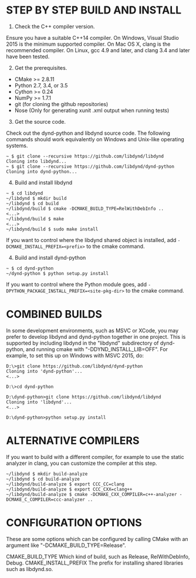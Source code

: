 STEP BY STEP BUILD AND INSTALL
==============================

1. Check the C++ compiler version.

  Ensure you have a suitable C++14 compiler. On Windows, Visual
Studio 2015 is the minimum supported compiler. On Mac OS X, clang is the
recommended compiler. On Linux, gcc 4.9 and later, and
clang 3.4 and later have been tested.

2. Get the prerequisites.
  * CMake >= 2.8.11
  * Python 2.7, 3.4, or 3.5
  * Cython >= 0.24
  * NumPy >= 1.7.1
  * git (for cloning the github repositories)
  * Nose (Only for generating xunit .xml output when running tests)

3. Get the source code.

  Check out the dynd-python and libdynd source code. The following commands
should work equivalently on Windows and Unix-like operating systems.

  ```
  ~ $ git clone --recursive https://github.com/libdynd/libdynd
  Cloning into libdynd...
  ~ $ git clone --recursive https://github.com/libdynd/dynd-python
  Cloning into dynd-python...
  ```

4. Build and install libdynd

  ```
  ~ $ cd libdynd
  ~/libdynd $ mkdir build
  ~/libdynd $ cd build
  ~/libdynd/build $ cmake -DCMAKE_BUILD_TYPE=RelWithDebInfo ..
  <...>
  ~/libdynd/build $ make
  <...>
  ~/libdynd/build $ sudo make install
  ```

  If you want to control where the libdynd shared object is
installed, add `-DCMAKE_INSTALL_PREFIX=<prefix>`
to the cmake command.

4. Build and install dynd-python

  ```
  ~ $ cd dynd-python
  ~/dynd-python $ python setup.py install
  ```

  If you want to control where the Python module goes, add
`-DPYTHON_PACKAGE_INSTALL_PREFIX=<site-pkg-dir>`
to the cmake command.

COMBINED BUILDS
===============

In some development environments, such as MSVC or XCode, you may prefer
to develop libdynd and dynd-python together in one project. This is
supported by including libdynd in the "libdynd" subdirectory
of dynd-python, and running cmake with "-DDYND_INSTALL_LIB=OFF".
For example, to set this up on Windows with MSVC 2015, do:

  ```
  D:\>git clone https://github.com/libdynd/dynd-python
  Cloning into 'dynd-python'...
  <...>

  D:\>cd dynd-python

  D:\dynd-python>git clone https://github.com/libdynd/libdynd
  Cloning into 'libdynd'...
  <...>

  D:\dynd-python>python setup.py install

  ```

ALTERNATIVE COMPILERS
=====================

  If you want to build with a different compiler, for
  example to use the static analyzer in clang, you can
  customize the compiler at this step.

  ```
  ~/libdynd $ mkdir build-analyze
  ~/libdynd $ cd build-analyze
  ~/libdynd/build-analyze $ export CCC_CC=clang
  ~/libdynd/build-analyze $ export CCC_CXX=clang++
  ~/libdynd/build-analyze $ cmake -DCMAKE_CXX_COMPILER=c++-analyzer -DCMAKE_C_COMPILER=ccc-analyzer ..
  ```

CONFIGURATION OPTIONS
=====================

These are some options which can be configured by calling
CMake with an argument like "-DCMAKE_BUILD_TYPE=Release".

CMAKE_BUILD_TYPE
    Which kind of build, such as Release, RelWithDebInfo, Debug.
CMAKE_INSTALL_PREFIX
    The prefix for installing shared libraries such as
    libdynd.so.

